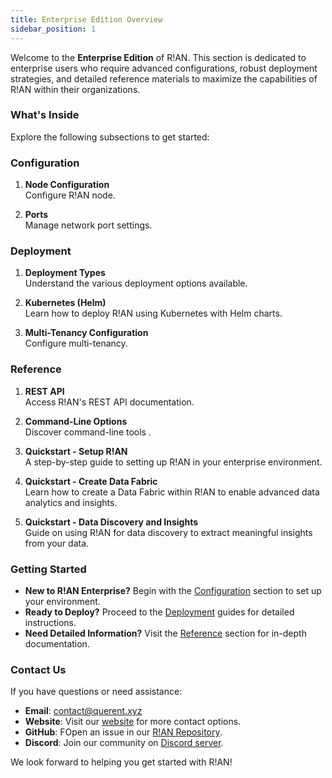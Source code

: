 ```yaml
---
title: Enterprise Edition Overview
sidebar_position: 1
---
```



Welcome to the **Enterprise Edition** of R!AN. This section is dedicated to enterprise users who require advanced configurations, robust deployment strategies, and detailed reference materials to maximize the capabilities of R!AN within their organizations.

### What's Inside

Explore the following subsections to get started:

### Configuration

1. **Node Configuration**  
   Configure R!AN node.

2. **Ports**  
   Manage network port settings.

### Deployment

1. **Deployment Types**  
   Understand the various deployment options available.

2. **Kubernetes (Helm)**  
   Learn how to deploy R!AN using Kubernetes with Helm charts.

3. **Multi-Tenancy Configuration**  
   Configure multi-tenancy.

### Reference

1. **REST API**  
   Access R!AN's REST API documentation.

2. **Command-Line Options**  
   Discover command-line tools .

3. **Quickstart - Setup R!AN**  
   A step-by-step guide to setting up R!AN in your enterprise environment.

4. **Quickstart - Create Data Fabric**  
   Learn how to create a Data Fabric within R!AN to enable advanced data analytics and insights.

5. **Quickstart - Data Discovery and Insights**  
   Guide on using R!AN for data discovery to extract meaningful insights from your data.

### Getting Started

- **New to R!AN Enterprise?** Begin with the [Configuration](./configuration/) section to set up your environment.
- **Ready to Deploy?** Proceed to the [Deployment](./deployment/) guides for detailed instructions.
- **Need Detailed Information?** Visit the [Reference](./reference/quickstart.md) section for in-depth documentation.


### Contact Us

If you have questions or need assistance:

- **Email**: [contact@querent.xyz](mailto:contact@querent.xyz) 
- **Website**: Visit our [website](https://querent.xyz) for more contact options.
- **GitHub**: FOpen an issue in our [R!AN Repository](https://github.com/Querent-ai/support/issues).
- **Discord**: Join our community on [Discord server](https://discord.gg/3fVAVmZXyh).

We look forward to helping you get started with R!AN!

